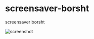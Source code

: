 screensaver-borsht
==================

screensaver borsht

![screenshot](https://raw.github.com/asvavilov/screensaver-borsht/master/2014-03-01%2020-47-01.png)
